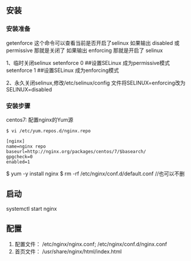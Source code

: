 ## 安装
### 安装准备
getenforce   这个命令可以查看当前是否开启了selinux 如果输出 disabled 或 permissive 那就是关闭了
如果输出 enforcing 那就是开启了 selinux


1、临时关闭selinux
setenforce 0            ##设置SELinux 成为permissive模式
setenforce 1    ##设置SELinux 成为enforcing模式


2、永久关闭selinux,修改/etc/selinux/config 文件将SELINUX=enforcing改为SELINUX=disabled

### 安装步骤
centos7: 配置nginx的Yum源
```
$ vi /etc/yum.repos.d/nginx.repo

[nginx]
name=nginx repo
baseurl=http://nginx.org/packages/centos/7/$basearch/
gpgcheck=0
enabled=1
```
$ yum -y install nginx
$ rm -rf /etc/nginx/conf.d/default.conf //也可以不删

## 启动
systemctl start nginx

## 配置
 1. 配置文件： /etc/nginx/nginx.conf; /etc/nginx/conf.d/nginx.conf
 2. 首页文件： /usr/share/nginx/html/index.html
